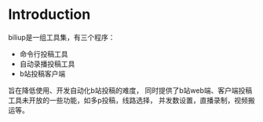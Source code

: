 # Introduction
biliup是一组工具集，有三个程序：
* 命令行投稿工具
* 自动录播投稿工具
* b站投稿客户端

旨在降低使用、开发自动化b站投稿的难度，
同时提供了b站web端、客户端投稿工具未开放的一些功能，如多p投稿，线路选择，
并发数设置，直播录制，视频搬运等。




